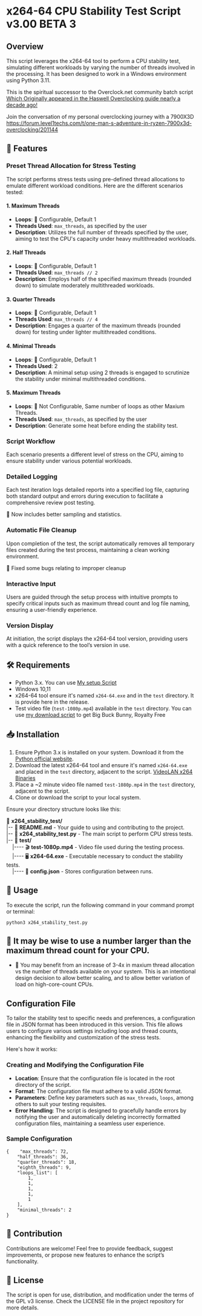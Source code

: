 # x264-64 CPU Stability Test Script v3.00 BETA 3

## Overview

This script leverages the x264-64 tool to perform a CPU stability test, simulating different workloads by varying the number of threads involved in the processing. It has been designed to work in a Windows environment using Python 3.11.

This is the spiritual successor to the Overclock.net community batch script [Which Originally appeared in the Haswell Overclocking guide nearly a decade ago!](https://www.overclock.net/threads/haswell-overclocking-guide-with-statistics.1411077/page-737#post-22689780)

Join the conversation of my personal overclocking journey with a 7900X3D
https://forum.level1techs.com/t/one-man-s-adventure-in-ryzen-7900x3d-overclocking/201144
## 🚀 Features

### **Preset Thread Allocation for Stress Testing**

The script performs stress tests using pre-defined thread allocations to emulate different workload conditions. Here are the different scenarios tested:

#### 1. Maximum Threads
- **Loops**: :large_blue_diamond: Configurable, Default 1
- **Threads Used**: `max_threads`, as specified by the user
- **Description**: 
  Utilizes the full number of threads specified by the user, aiming to test the CPU's capacity under heavy multithreaded workloads.

#### 2. Half Threads
- **Loops**: :large_blue_diamond: Configurable, Default 1
- **Threads Used**: `max_threads // 2`
- **Description**:
  Employs half of the specified maximum threads (rounded down) to simulate moderately multithreaded workloads.

#### 3. Quarter Threads
- **Loops**: :large_blue_diamond: Configurable, Default 1
- **Threads Used**: `max_threads // 4`
- **Description**:
  Engages a quarter of the maximum threads (rounded down) for testing under lighter multithreaded conditions.

#### 4. Minimal Threads
- **Loops**: :large_blue_diamond: Configurable, Default 1
- **Threads Used**: 2
- **Description**:
  A minimal setup using 2 threads is engaged to scrutinize the stability under minimal multithreaded conditions.

#### 5. Maximum Threads
- **Loops**: :large_orange_diamond: Not Configurable, Same number of loops as other Maxium Threads.
- **Threads Used**: `max_threads`, as specified by the user
- **Description**: 
  Generate some heat before ending the stability test.

### Script Workflow

Each scenario presents a different level of stress on the CPU, aiming to ensure stability under various potential workloads.

### **Detailed Logging**

Each test iteration logs detailed reports into a specified log file, capturing both standard output and errors during execution to facilitate a comprehensive review post testing.

:red_circle: Now includes better sampling and statistics. 

### **Automatic File Cleanup**

Upon completion of the test, the script automatically removes all temporary files created during the test process, maintaining a clean working environment.

:red_circle: Fixed some bugs relating to improper cleanup

### **Interactive Input**

Users are guided through the setup process with intuitive prompts to specify critical inputs such as maximum thread count and log file naming, ensuring a user-friendly experience.

### **Version Display**

At initiation, the script displays the x264-64 tool version, providing users with a quick reference to the tool’s version in use.

## 🛠 Requirements

- Python 3.x. You can use [My setup Script](https://github.com/SCNickF1227/x264-stability-test/blob/v3.0-BETA-3/test/setup.python.md)
- Windows 10,11
- x264-64 tool ensure it's named `x264-64.exe` and in the `test` directory. It is provide here in the release.
- Test video file (`test-1080p.mp4`) available in the `test` directory. You can use [my download script](https://github.com/SCNickF1227/x264-stability-test/blob/v3.0-BETA-3/test/dl_bbb.py) to get Big Buck Bunny, Royalty Free

## 📥 Installation

1. Ensure Python 3.x is installed on your system. Download it from the [Python official website](https://www.python.org/).
2. Download the latest x264-64 tool and ensure it's named `x264-64.exe` and placed in the `test` directory, adjacent to the script. [VideoLAN x264 Binaries](https://artifacts.videolan.org/x264/)
3. Place a ~2 minute video file named `test-1080p.mp4` in the `test` directory, adjacent to the script.
4. Clone or download the script to your local system.

Ensure your directory structure looks like this:

📂 **x264_stability_test/**<br>
|-- 📝 **README.md** - Your guide to using and contributing to the project.<br>
|-- 🐍 **x264_stability_test.py** - The main script to perform CPU stress tests.<br>
|-- 📁 **test/**<br>
&nbsp;&nbsp;&nbsp;&nbsp;|---- 🎬 **test-1080p.mp4** - Video file used during the testing process.<br>
&nbsp;&nbsp;&nbsp;&nbsp;|---- 🖥️ **x264-64.exe** - Executable necessary to conduct the stability tests.<br>
&nbsp;&nbsp;&nbsp;&nbsp;|---- 📝 **config.json** - Stores configuration between runs.
## 🚀 Usage

To execute the script, run the following command in your command prompt or terminal:

```
python3 x264_stability_test.py

```

## :older_man: It may be wise to use a number larger than the maximum thread count for your CPU. 

- :speech_balloon: You may benefit from an increase of 3-4x in maxium thread allocation vs the number of threads available on your system. This is an intentional design decision to allow better scaling, and to allow better variation of load on high-core-count CPUs.  



## Configuration File

To tailor the stability test to specific needs and preferences, a configuration file in JSON format has been introduced in this version. This file allows users to configure various settings including loop and thread counts, enhancing the flexibility and customization of the stress tests.

Here's how it works:

### **Creating and Modifying the Configuration File**
- **Location**: Ensure that the configuration file is located in the root directory of the script.
- **Format**: The configuration file must adhere to a valid JSON format. 
- **Parameters**: Define key parameters such as `max_threads`, `loops`, among others to suit your testing requisites.
- **Error Handling**: The script is designed to gracefully handle errors by notifying the user and automatically deleting incorrectly formatted configuration files, maintaining a seamless user experience.

### **Sample Configuration**
```
{    "max_threads": 72,
    "half_threads": 36,
    "quarter_threads": 18,
    "eighth_threads": 9,
    "loops_list": [
        1,
        1,
        1,
        1,
        1
    ],
    "minimal_threads": 2
}
```
## 🤝 Contribution

Contributions are welcome! Feel free to provide feedback, suggest improvements, or propose new features to enhance the script’s functionality.

## 📄 License

The script is open for use, distribution, and modification under the terms of the GPL v3 license. Check the LICENSE file in the project repository for more details.
